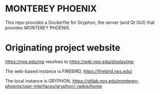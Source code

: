 # MONTEREY PHOENIX

This repo provides a Dockerfile for Gryphon, the server (and Qt GUI) that provides MONTEREY PHOENIX. 


# Originating project website

<https://nps.edu/mp> resolves to <https://wiki.nps.edu/display/mp>

The web-based instance is FIREBIRD, <https://firebird.nps.edu/>

The local instance is GRYPHON, <https://gitlab.nps.edu/monterey-phoenix/user-interfaces/gryphon/-/wikis/home>



